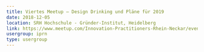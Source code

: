```yaml
---
title: Viertes Meetup – Design Drinking und Pläne für 2019
date: 2018-12-05
location: SRH Hochschule - Gründer-Institut, Heidelberg
link: https://www.meetup.com/Innovation-Practitioners-Rhein-Neckar/events/256116209/
usergroup: iprn
type: usergroup
---
```

